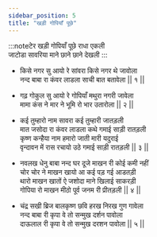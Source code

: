 ```yaml
---
sidebar_position: 5
title: "खड़ी गोपियाँ पूछे"
---
```


:::noteटेर
खड़ी गोपियाँ पूछे राधा एकली <br/>
जाटोडा सावरिया माने छाने छाने देखली
:::

- किसे नगर सु आयो रे सांवरा किसे नगर थे जावोला <br/>
  नन्द बाबा रा कंवर लाडला साची बात बतावेला || १ ||

- गढ़ गोकुल सु आयो रे गोपियाँ मथुरा नगरी जावेला <br/>
  मामा कंस ने मार ने भूमि रो भार उतारोला || २ ||

- कई तुम्हारो नाम सावरा कई तुम्हारी जातड़ली <br/>
  मात जसोदा रा कंवर लाडला कथे गमाई साड़ी रातड़ली <br/>
  कृष्ण कन्हैया नाम हमारो जाती मारी यदुराई <br/>
  वृन्दावन में रास रचायो उठे गमाई साड़ी रातड़ली || ३ ||

- नवलख धेनु बाबा नन्द घर दूजे माखन री कोई कमी नहीं <br/>
  चोर चोर ने माखन खायो आ कई पड़ गई आडतड़ी <br/>
  थारो माखन खातों ऐ जशोदा माने खिलाई साकरड़ी <br/>
  गोपिया रो माखन मीठो पूर्व जनम री प्रीतड़ली || ४ ||

- चंद्र सखी ब्रिज बालकृष्ण छवि हरख निरख गुण गावेला <br/>
  नन्द बाबा री कृपा वे तो सन्मुख दर्शन पावोला <br/>
  दाऊलाल री कृपा वे तो सन्मुख दरशन पावोला || ५ ||
